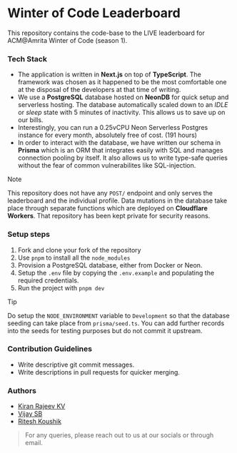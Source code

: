 # Winter of Code Leaderboard

This repository contains the code-base to the LIVE leaderboard for ACM@Amrita
Winter of Code (season 1). 

### Tech Stack
- The application is written in **Next.js** on top of **TypeScript**. The 
framework was chosen as it happened to be the most comfortable one at the disposal
of the developers at that time of writing.
- We use a **PostgreSQL** database hosted on **NeonDB** for quick setup and 
serverless hosting. The database automatically scaled down to an *IDLE* or *sleep*
state with 5 minutes of inactivity. This allows us to save up on our bills. 
- Interestingly, you can run a 0.25vCPU Neon Serverless Postgres instance for 
every month, absolutely free of cost. (191 hours)
- In order to interact with the database, we have written our schema in **Prisma**
which is an ORM that integrates easily with SQL and manages connection pooling 
by itself. It also allows us to write type-safe queries without the fear of 
common vulnerabilites like SQL-injection.

> [!NOTE]
> This repository does not have any `POST/` endpoint and only serves the 
leaderboard and the individual profile. Data mutations in the database take 
place through separate functions which are deployed on **Cloudflare Workers**. 
That repository has been kept private for security reasons.

### Setup steps
1. Fork and clone your fork of the repository
2. Use `pnpm` to install all the `node_modules`
3. Provision a PostgreSQL database, either from Docker or Neon.
4. Setup the `.env` file by copying the `.env.example` and populating the required
credentials.
5. Run the project with `pnpm dev`

> [!TIP]
> Do setup the `NODE_ENVIRONMENT` variable to `Development` so that the database 
seeding can take place from `prisma/seed.ts`. You can add further records into 
the seeds for testing purposes but do not commit it upstream.

### Contribution Guidelines
- Write descriptive git commit messages.
- Write descriptions in pull requests for quicker merging.

### Authors
- [Kiran Rajeev KV](https://github.com/KiranRajeev-KV)
- [Vijay SB](https://github.com/vijaysb0613)
- [Ritesh Koushik](https://github.com/IAmRiteshKoushik/)

> For any queries, please reach out to us at our socials or through email.
